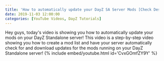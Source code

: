 ```yaml
---
title: 'How to automatically update your DayZ SA Server Mods [Check Desc/Pinned Comment]'
date: 2019-11-03 12:00:00
categories: [YouTube Videos, DayZ Tutorials]
---
```

Hey guys, today's video is showing you how to automatically update your mods on your DayZ Standalone server! This video is a step-by-step video showing you how to create a mod list and have your server automatically check for and download updates for the mods running on your DayZ Standalone server!
{% include embed/youtube.html id='CvxGOmfZY9Y' %}